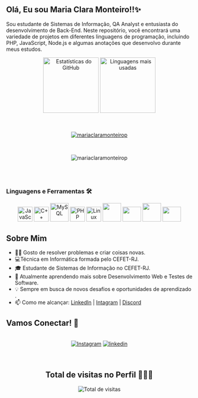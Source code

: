 ## Olá, Eu sou Maria Clara Monteiro!!✨

Sou estudante de Sistemas de Informação, QA Analyst e entusiasta do desenvolvimento de Back-End. Neste repositório, você encontrará uma variedade de projetos em diferentes linguagens de programação, incluindo PHP, JavaScript, Node.js e algumas anotações que desenvolvo durante meus estudos.

<div align="center">
  <img src="https://github-readme-stats.vercel.app/api?username=mariaclaramonteirop&show_icons=true&theme=dracula&include_all_commits=true&count_private=true" alt="Estatísticas do GitHub" height="150em">
  
  <img src="https://github-readme-stats.vercel.app/api/top-langs/?username=mariaclaramonteirop&layout=compact&langs_count=7&theme=dracula" alt="Linguagens mais usadas" height="150em">
</div>
<br>
<br>

<p align="center"> <a href="https://github.com/ryo-ma/github-profile-trophy"><img src="https://github-profile-trophy.vercel.app/?username=mariaclaramonteirop&theme=radical&column=4&margin-w=15&margin-h=15" alt="mariaclaramonteirop" /></a> </p>
<br>
<p align="center"> <img src="https://komarev.com/ghpvc/?username=mariaclaramonteirop&label=Profile%20views&color=ff69b4&style=for-the-badge&label=PROFILE+VIEWS" alt="mariaclaramonteirop" /> </p>
<br>
<br>

### Linguagens e Ferramentas 🛠️

<div align="center">
  <img src="https://cdn.jsdelivr.net/gh/devicons/devicon/icons/javascript/javascript-plain.svg" alt="JavaScript" height="40" width="40">
  <img src="https://cdn.jsdelivr.net/gh/devicons/devicon/icons/cplusplus/cplusplus-original.svg" alt="C++" height="40" width="40">
  <img src="https://cdn.jsdelivr.net/gh/devicons/devicon/icons/mysql/mysql-plain-wordmark.svg" alt="MySQL" height="50" width="50">
  <img src="https://cdn.jsdelivr.net/gh/devicons/devicon/icons/php/php-original.svg" alt="PHP" height="40" width="40">
  <img src="https://cdn.jsdelivr.net/gh/devicons/devicon/icons/linux/linux-original.svg" alt="Linux" height="40" width="40">
  <img src="https://cdn.jsdelivr.net/gh/devicons/devicon@latest/icons/nodejs/nodejs-original-wordmark.svg" height="50" width="50"/>
  <img src="https://cdn.jsdelivr.net/gh/devicons/devicon@latest/icons/docker/docker-original-wordmark.svg" height="40" width="50"/>
  <img src="https://cdn.jsdelivr.net/gh/devicons/devicon@latest/icons/java/java-original-wordmark.svg" height="50" width="50"/>   
  <img src="https://cdn.jsdelivr.net/gh/devicons/devicon@latest/icons/git/git-original.svg" height="40" width="50"/> 
</div>

## Sobre Mim

- 👩‍💻 Gosto de resolver problemas e criar coisas novas.
- 💻Técnica em Informática formada pelo CEFET-RJ.
- 🎓 Estudante de Sistemas de Informação no CEFET-RJ.
- 🌱 Atualmente aprendendo mais sobre Desenvolvimento Web e Testes de Software.
- 💡 Sempre em busca de novos desafios e oportunidades de aprendizado .
- 📫 Como me alcançar: [LinkedIn](https://www.linkedin.com/in/mariaclaramonteirop) | [Intagram](https://instagram.com/mariaclaramonteirop) | [Discord](https://discord.gg/mariaclaramonteiro#3271)

<!--
### Projetos em Destaque

🚀 **[Projeto 1](link_do_projeto):** Breve descrição do projeto. \
🌐 **[Projeto 2](link_do_outro_projeto):** Uma pequena sinopse do que foi feito.
-->

## Vamos Conectar! 🚀
<br>
<div align="center"> 
  <a  href="https://instagram.com/mariaclaramonteirop" target="_blank"><img src="https://img.shields.io/badge/-Instagram-%23E4405F?style=for-the-badge&logo=instagram&logoColor=white" target="_blank" alt="Instagram"></a>
   <a  href="https://www.linkedin.com/in/mariaclaramonteirop/" target="_blank"><img src="https://img.shields.io/badge/linkedin-0A66C2?style=for-the-badge&logo=linkedin&logoColor=white" target="_blank" alt="linkedin"></a>
</div>
<br>
<br>
<h2 align="center"> Total de visitas no Perfil 🕵🏽‍♀️</h2>
<p align="center">   <img align="center" src="https://profile-counter.glitch.me/mariaclaramonteirop/count.svg" alt="Total de visitas"></p>
